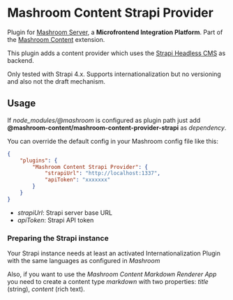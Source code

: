 
# Mashroom Content Strapi Provider

Plugin for [Mashroom Server](https://www.mashroom-server.com), a **Microfrontend Integration Platform**.
Part of the [Mashroom Content](https://github.com/nonblocking/mashroom) extension.

This plugin adds a content provider which uses the [Strapi Headless CMS](https://strapi.io/) as backend.

Only tested with Strapi 4.x. Supports internationalization but no versioning and also not the draft mechanism.

## Usage

If *node_modules/@mashroom* is configured as plugin path just add **@mashroom-content/mashroom-content-provider-strapi** as *dependency*.

You can override the default config in your Mashroom config file like this:

```json
{
    "plugins": {
        "Mashroom Content Strapi Provider": {
            "strapiUrl": "http://localhost:1337",
            "apiToken": "xxxxxxx"
        }
    }
}
```

* _strapiUrl_: Strapi server base URL
* _apiToken_: Strapi API token

### Preparing the Strapi instance

Your Strapi instance needs at least an activated Internationalization Plugin with the same languages as configured in _Mashroom_

Also, if you want to use the _Mashroom Content Markdown Renderer App_ you need to create a content type _markdown_ with two properties: _title_ (string), _content_ (rich text).
